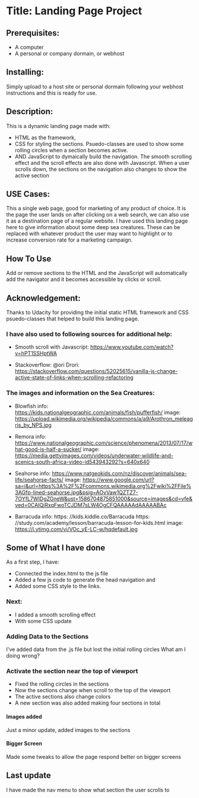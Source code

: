 
# Title: Landing Page Project

## Prerequisites:
 * A computer
 * A personal or company dormain, or webhost
## Installing:
Simply upload to a host site or personal dormain following your webhost instructions and this is ready for use.

## Description:
This is a dynamic landing page made with: 
* HTML as the framework, 
* CSS for styling the sections. Psuedo-classes are used to show some rolling circles when a section becomes active.
* AND JavaScript to dymaically build the navigation.
The smooth scrolling effect and the scroll effects are also done with Javascript.
When a user scrolls down, the sections on the navigation also changes to show the active section

## USE Cases:
This a single web page, good for marketing of any product of choice. It is the page the user lands on after clicking on a web search, we can also use it as a destination page of a regular website. 
I have used this landing page here to give information about some deep sea creatures. 
These can be replaced with whatever product the user may want to highlight or to increase conversion rate for a marketing campaign.

## How To Use
Add or remove sections to the HTML and the JavaScript will automatically add the navigator and it becomes accessible by clicks or scroll.

## Acknowledgement:
Thanks to Udacity for providing the initial static HTML framework and CSS psuedo-classes  that helped to build this landing page.
 

### I have also used to following sources for additional help:

* Smooth scroll with Javascript: 
   https://www.youtube.com/watch?v=hPT1SSHptWA

* Stackoverflow: @ori Drori:
	https://stackoverflow.com/questions/52025615/vanilla-js-change-active-state-of-links-when-scrolling-refactoring

### The images and information on the Sea Creatures:
* Blowfish info: 
    https://kids.nationalgeographic.com/animals/fish/pufferfish/
	image: https://upload.wikimedia.org/wikipedia/commons/a/a9/Arothron_meleagris_by_NPS.jpg

* Remora info: 
    https://www.nationalgeographic.com/science/phenomena/2013/07/17/what-good-is-half-a-sucker/
	image:  https://media.gettyimages.com/videos/underwater-wildlife-and-scenics-south-africa-video-id543943292?s=640x640

* Seahorse info: 
    https://www.natgeokids.com/nz/discover/animals/sea-life/seahorse-facts/
	image: https://www.google.com/url?sa=i&url=https%3A%2F%2Fcommons.wikimedia.org%2Fwiki%2FFile%3AGfp-lined-seahorse.jpg&psig=AOvVaw1QZTZ7-7OYfL7WIDgZGneW&ust=1586704875851000&source=images&cd=vfe&ved=0CAIQjRxqFwoTCJDM7sLW4OgCFQAAAAAdAAAAABAc

* Barracuda info: 
    https: //kids.kiddle.co/Barracuda
	https: //study.com/academy/lesson/barracuda-lesson-for-kids.html
	image: https://i.ytimg.com/vi/VOc_yE-LC-w/hqdefault.jpg

## Some of What I have done
As a first step, I have:
* Connected the index.html to the js file
* Added a few js code to generate the head navigation and 
* Added some CSS style to the links.
### Next:
* I added a smooth scrolling effect
* With some CSS update
### Adding Data to the Sections
I've added data from the .js file but lost the initial rolling circles
What am I doing wrong?
### Activate the section near the top of viewport
* Fixed the rolling circles in the sections
* Now the sections change when scroll to the top of the viewport 
* The active sections also change colors
* A new section was also added making four sections in total
#### Images added
Just a minor update, added images to the sections
#### Bigger Screen
Made some tweaks to allow the page respond better on bigger screens
## Last update
I have made the nav menu to show what section the user scrolls to
